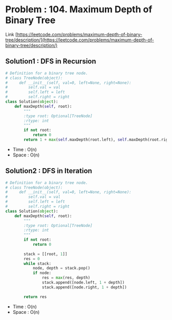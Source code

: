 # Problem : 104. Maximum Depth of Binary Tree
Link [https://leetcode.com/problems/maximum-depth-of-binary-tree/description/](https://leetcode.com/problems/maximum-depth-of-binary-tree/description/)

## Solution1 : DFS in Recursion
```python
# Definition for a binary tree node.
# class TreeNode(object):
#     def __init__(self, val=0, left=None, right=None):
#         self.val = val
#         self.left = left
#         self.right = right
class Solution(object):
    def maxDepth(self, root):
        """
        :type root: Optional[TreeNode]
        :rtype: int
        """
        if not root:
            return 0
        return 1 + max(self.maxDepth(root.left), self.maxDepth(root.right))
```
- Time : O(n)
- Space : O(n)

## Solution2 : DFS in Iteration
```python
# Definition for a binary tree node.
# class TreeNode(object):
#     def __init__(self, val=0, left=None, right=None):
#         self.val = val
#         self.left = left
#         self.right = right
class Solution(object):
    def maxDepth(self, root):
        """
        :type root: Optional[TreeNode]
        :rtype: int
        """
        if not root:
            return 0
        
        stack = [[root, 1]]
        res = 0
        while stack:
            node, depth = stack.pop()
            if node:
                res = max(res, depth)
                stack.append([node.left, 1 + depth])
                stack.append([node.right, 1 + depth])
        
        return res
```
- Time : O(n)
- Space : O(n)
